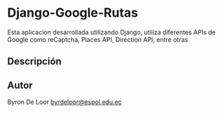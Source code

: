 # Django-Google-Rutas
Esta aplicacion desarrollada utilizando Django, utiliza diferentes APIs de Google como reCaptcha, Places API, Direction API, entre otras

## Descripción


## Autor

Byron De Loor
byrdeloor@espol.edu.ec
